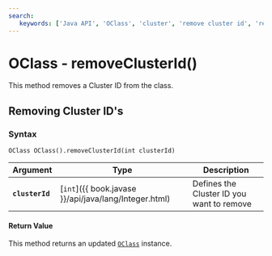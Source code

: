 ```yaml
---
search:
   keywords: ['Java API', 'OClass', 'cluster', 'remove cluster id', 'remove cluster', 'removeClusterId']
---
```


# OClass - removeClusterId()

This method removes a Cluster ID from the class.

## Removing Cluster ID's

### Syntax

```
OClass OClass().removeClusterId(int clusterId)
```

| Argument | Type | Description|
|---|---|---|
| **`clusterId`** | [`int`]({{ book.javase }}/api/java/lang/Integer.html)| Defines the Cluster ID you want to remove |

#### Return Value

This method returns an updated [`OClass`](Java-Ref-OClass.md) instance.

